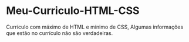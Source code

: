 # Meu-Curriculo-HTML-CSS
Currículo com máximo de HTML e mínimo de CSS, Algumas informações que estão no currículo não são verdadeiras.
